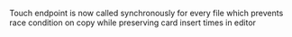 Touch endpoint is now called synchronously for every file which prevents race condition on copy while preserving card insert times in editor

